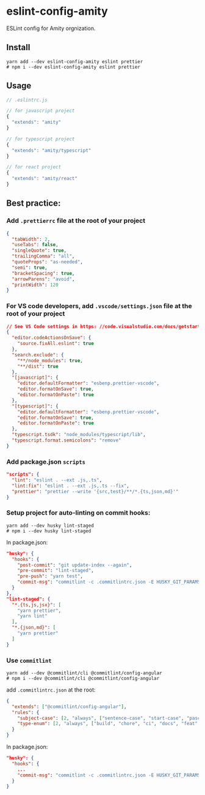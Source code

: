 # eslint-config-amity

ESLint config for Amity orgnization.

## Install

```shell
yarn add --dev eslint-config-amity eslint prettier
# npm i --dev eslint-config-amity eslint prettier
```

## Usage

```js
// .eslintrc.js

// for javascript project
{
  "extends": "amity"
}

// for typescript project
{
  "extends": "amity/typescript"
}

// for react project
{
  "extends": "amity/react"
}

```

## Best practice:

### Add `.prettierrc` file at the root of your project

```json
{
  "tabWidth": 2,
  "useTabs": false,
  "singleQuote": true,
  "trailingComma": "all",
  "quoteProps": "as-needed",
  "semi": true,
  "bracketSpacing": true,
  "arrowParens": "avoid",
  "printWidth": 120
}
```

### For VS code developers, add `.vscode/settings.json` file at the root of your project

```json
// See VS Code settings in https: //code.visualstudio.com/docs/getstarted/settings#_default-settings
{
  "editor.codeActionsOnSave": {
    "source.fixAll.eslint": true
  },
  "search.exclude": {
    "**/node_modules": true,
    "**/dist": true
  },
  "[javascript]": {
    "editor.defaultFormatter": "esbenp.prettier-vscode",
    "editor.formatOnSave": true,
    "editor.formatOnPaste": true
  },
  "[typescript]": {
    "editor.defaultFormatter": "esbenp.prettier-vscode",
    "editor.formatOnSave": true,
    "editor.formatOnPaste": true
  },
  "typescript.tsdk": "node_modules/typescript/lib",
  "typescript.format.semicolons": "remove"
}
```

### Add package.json `scripts`

```json
"scripts": {
  "lint": "eslint . --ext .js,.ts",
  "lint:fix": "eslint . --ext .js,.ts --fix",
  "prettier": "prettier --write '{src,test}/**/*.{ts,json,md}'"
}
```

### Setup project for auto-linting on commit hooks:

```shell
yarn add --dev husky lint-staged
# npm i --dev husky lint-staged
```

In package.json:

```json
"husky": {
  "hooks": {
    "post-commit": "git update-index --again",
    "pre-commit": "lint-staged",
    "pre-push": "yarn test",
    "commit-msg": "commitlint -c .commitlintrc.json -E HUSKY_GIT_PARAMS"
  }
},
"lint-staged": {
  "*.{ts,js,jsx}": [
    "yarn prettier",
    "yarn lint"
  ],
  "*.{json,md}": [
    "yarn prettier"
  ]
}
```

### Use `commitlint`

```shell
yarn add --dev @commitlint/cli @commitlint/config-angular
# npm i --dev @commitlint/cli @commitlint/config-angular
```

add `.commitlintrc.json` at the root:

```json
{
  "extends": ["@commitlint/config-angular"],
  "rules": {
    "subject-case": [2, "always", ["sentence-case", "start-case", "pascal-case", "upper-case", "lower-case"]],
    "type-enum": [2, "always", ["build", "chore", "ci", "docs", "feat", "fix", "perf", "refactor", "revert", "style", "test", "sample"]]
  }
}
```

In package.json:

```json
"husky": {
  "hooks": {
    ...
    "commit-msg": "commitlint -c .commitlintrc.json -E HUSKY_GIT_PARAMS"
  }
}
```
